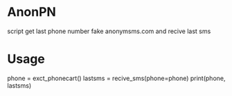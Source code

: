 # AnonPN
 script get last phone number fake anonymsms.com and recive last sms 

# Usage

phone = exct_phonecart()
lastsms = recive_sms(phone=phone)
print(phone, lastsms)